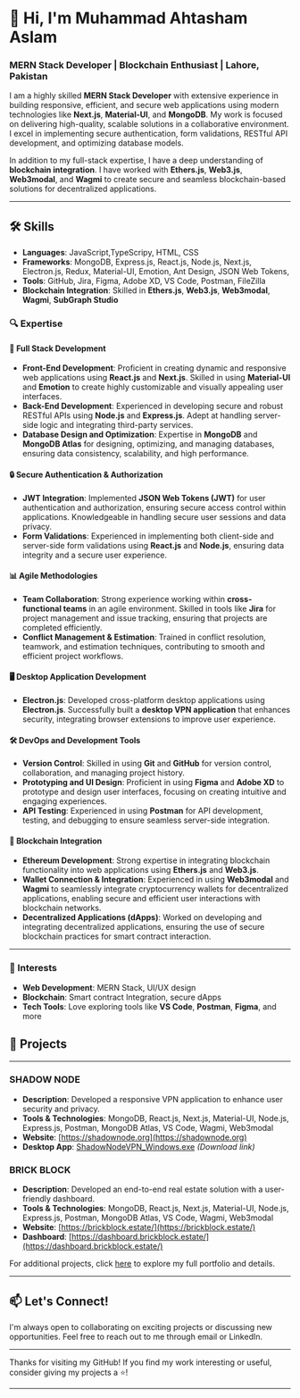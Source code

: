 
# 👋 Hi, I'm Muhammad Ahtasham Aslam

### MERN Stack Developer | Blockchain Enthusiast | Lahore, Pakistan

I am a highly skilled **MERN Stack Developer** with extensive experience in building responsive, efficient, and secure web applications using modern technologies like **Next.js**, **Material-UI**, and **MongoDB**. My work is focused on delivering high-quality, scalable solutions in a collaborative environment. I excel in implementing secure authentication, form validations, RESTful API development, and optimizing database models.

In addition to my full-stack expertise, I have a deep understanding of **blockchain integration**. I have worked with **Ethers.js**, **Web3.js**, **Web3modal**, and **Wagmi** to create secure and seamless blockchain-based solutions for decentralized applications.

---

## 🛠️ Skills

- **Languages**: JavaScript,TypeScripy, HTML, CSS
- **Frameworks**: MongoDB, Express.js, React.js, Node.js, Next.js, Electron.js, Redux, Material-UI, Emotion, Ant Design, JSON Web Tokens, 
- **Tools**: GitHub, Jira, Figma, Adobe XD, VS Code, Postman, FileZilla
- **Blockchain Integration**: Skilled in **Ethers.js**, **Web3.js**, **Web3modal**, **Wagmi**, **SubGraph Studio**

### 🔍 Expertise

#### 🚀 Full Stack Development
- **Front-End Development**: Proficient in creating dynamic and responsive web applications using **React.js** and **Next.js**. Skilled in using **Material-UI** and **Emotion** to create highly customizable and visually appealing user interfaces.
- **Back-End Development**: Experienced in developing secure and robust RESTful APIs using **Node.js** and **Express.js**. Adept at handling server-side logic and integrating third-party services.
- **Database Design and Optimization**: Expertise in **MongoDB** and **MongoDB Atlas** for designing, optimizing, and managing databases, ensuring data consistency, scalability, and high performance.
  
#### 🔒 Secure Authentication & Authorization
- **JWT Integration**: Implemented **JSON Web Tokens (JWT)** for user authentication and authorization, ensuring secure access control within applications. Knowledgeable in handling secure user sessions and data privacy.
- **Form Validations**: Experienced in implementing both client-side and server-side form validations using **React.js** and **Node.js**, ensuring data integrity and a secure user experience.

#### 📊 Agile Methodologies
- **Team Collaboration**: Strong experience working within **cross-functional teams** in an agile environment. Skilled in tools like **Jira** for project management and issue tracking, ensuring that projects are completed efficiently.
- **Conflict Management & Estimation**: Trained in conflict resolution, teamwork, and estimation techniques, contributing to smooth and efficient project workflows.

#### 🖥️ Desktop Application Development
- **Electron.js**: Developed cross-platform desktop applications using **Electron.js**. Successfully built a **desktop VPN application** that enhances security, integrating browser extensions to improve user experience.
  
#### 🛠️ DevOps and Development Tools
- **Version Control**: Skilled in using **Git** and **GitHub** for version control, collaboration, and managing project history.
- **Prototyping and UI Design**: Proficient in using **Figma** and **Adobe XD** to prototype and design user interfaces, focusing on creating intuitive and engaging experiences.
- **API Testing**: Experienced in using **Postman** for API development, testing, and debugging to ensure seamless server-side integration.

#### 🔗 Blockchain Integration
- **Ethereum Development**: Strong expertise in integrating blockchain functionality into web applications using **Ethers.js** and **Web3.js**.
- **Wallet Connection & Integration**: Experienced in using **Web3modal** and **Wagmi** to seamlessly integrate cryptocurrency wallets for decentralized applications, enabling secure and efficient user interactions with blockchain networks.
- **Decentralized Applications (dApps)**: Worked on developing and integrating decentralized applications, ensuring the use of secure blockchain practices for smart contract interaction.

---

### 🚀 Interests

- **Web Development**: MERN Stack, UI/UX design
- **Blockchain**: Smart contract Integration, secure dApps
- **Tech Tools**: Love exploring tools like **VS Code**, **Postman**, **Figma**, and more

## 📂 Projects

---

### SHADOW NODE
- **Description**: Developed a responsive VPN application to enhance user security and privacy.
- **Tools & Technologies**: MongoDB, React.js, Next.js, Material-UI, Node.js, Express.js, Postman, MongoDB Atlas, VS Code, Wagmi, Web3modal
- **Website**: [https://shadownode.org](https://shadownode.org)
- **Desktop App**: [ShadowNodeVPN_Windows.exe](https://shadownode.org/vpnexe/ShadowNodeVPN_Windows.exe) *(Download link)*

### BRICK BLOCK
- **Description**: Developed an end-to-end real estate solution with a user-friendly dashboard.
- **Tools & Technologies**: MongoDB, React.js, Next.js, Material-UI, Node.js, Express.js, Postman, MongoDB Atlas, VS Code, Wagmi, Web3modal
- **Website**: [https://brickblock.estate/](https://brickblock.estate/)
- **Dashboard**: [https://dashboard.brickblock.estate/](https://dashboard.brickblock.estate/)

For additional projects, click [here](https://drive.google.com/file/d/1IIFH9gK866L1_7KS0YdccDcNFhHcdWIL/view?usp=sharing) to explore my full portfolio and details.

---

## 📫 Let's Connect!

I'm always open to collaborating on exciting projects or discussing new opportunities. Feel free to reach out to me through email or LinkedIn.

---

Thanks for visiting my GitHub! If you find my work interesting or useful, consider giving my projects a ⭐!

---
